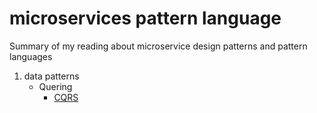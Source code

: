 # microservices pattern language

Summary of my reading about microservice design patterns and pattern languages

1. data patterns
    - Quering
        - [CQRS](https://github.com/Bright98/microservices-pattern-language/blob/main/quering/CQRS.md)
